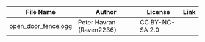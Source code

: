 | File Name        | Author   | License   | Link                            |
|------------------|----------|-----------|---------------------------------|
| open_door_fence.ogg | Peter Havran (Raven2236) | CC BY-NC-SA 2.0 |  |
